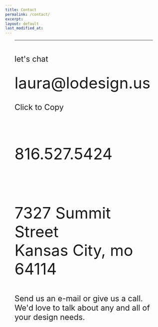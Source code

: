 ```yaml
---
title: Contact
permalink: /contact/
excerpt: 
layout: default
last_modified_at: 
---
```

<div class="row" style="margin: 15px 30px; border-top: solid 1px #2b2b2b; padding-top: 20px;">
    <div class="col-sm-6 col-lg-6" style="font-size: 25px;">
        <p>let's chat</p>
    </div>
    <div class="col-sm-6 col-lg-6" style="font-size: 25px;">
        <p></p>
    </div>
</div>
<div class="row" style="margin: 15px 30px;">
    <div class="col-sm-6 col-lg-6" style="font-size: 25px;">
        <p style="font-size: 50px; font-weight: normal; line-height: 0.5em;">laura@lodesign.us</p>
        <p>Click to Copy</p>
        <br>
        <p style="font-size: 50px; font-weight: normal;">816.527.5424</p>
        <br>
        <p style="font-size: 50px; font-weight: normal;">7327 Summit Street<br> Kansas City, mo 64114</p>
    </div>
    <div class="col-sm-6 col-lg-6" style="font-size: 25px;">
        <p>
            Send us an e-mail or give us a call. We'd love to talk about any and all of your design needs.
        </p>
    </div>
</div>

